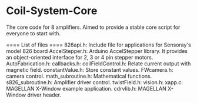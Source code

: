 # Coil-System-Core
The core code for 8 amplifiers. Aimed to provide a stable core script for everyone to start with.

==== List of files ====
826api.h: Include file for applications for Sensoray's model 826 board
AccelStepper.h: Arduino AccelStepper library. It provides an object-oriented interface for 2, 3 or 4 pin stepper motors.
AutoFabrication.h:
callbacks.h:
coilFieldControl.h: Relate current output with magnetic field.
constantValue.h: Store constant values.
FWcamera.h: camera control.
math_subroutine.h: Mathematical functions.
s826_subroutine.h: Amplifier driver control.
twistField.h:
vision.h:
xapp.c: MAGELLAN X-Window example application.
cdrvlib.h: MAGELLAN X-Window driver header.
